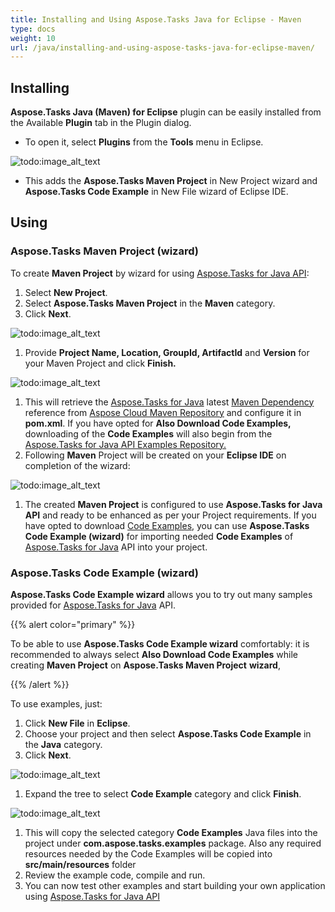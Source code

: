```yaml
---
title: Installing and Using Aspose.Tasks Java for Eclipse - Maven
type: docs
weight: 10
url: /java/installing-and-using-aspose-tasks-java-for-eclipse-maven/
---
```


## **Installing**
**Aspose.Tasks Java (Maven) for Eclipse** plugin can be easily installed from the Available **Plugin** tab in the Plugin dialog.

- To open it, select **Plugins** from the **Tools** menu in Eclipse. 

![todo:image_alt_text](https://i.imgur.com/ihr0lbC.png)

- This adds the **Aspose.Tasks Maven Project** in New Project wizard and **Aspose.Tasks Code Example** in New File wizard of Eclipse IDE.
## **Using**
### **Aspose.Tasks Maven Project (wizard)**
To create **Maven Project** by wizard for using [Aspose.Tasks for Java API](https://products.aspose.com/tasks/java):

1. Select **New Project**.
2. Select **Aspose.Tasks Maven Project** in the **Maven** category.
3. Click **Next**. 

![todo:image_alt_text](https://i.imgur.com/lURyuwW.png)

1. Provide **Project Name, Location, GroupId, ArtifactId** and **Version** for your Maven Project and click **Finish.** 

![todo:image_alt_text](https://i.imgur.com/uyB6Es9.png)

1. This will retrieve the [Aspose.Tasks for Java](https://products.aspose.com/tasks/java) latest [Maven Dependency](https://maven.aspose.com/repository/ext-release-local/com/aspose/aspose-tasks/) reference from [Aspose Cloud Maven Repository](https://maven.aspose.com/artifactory/webapp/home.html?0) and configure it in **pom.xml**. If you have opted for **Also Download Code Examples,** downloading of the **Code Examples** will also begin from the [Aspose.Tasks for Java API Examples Repository. ](https://github.com/aspose-tasks/Aspose.Tasks-for-Java/tree/master/Examples)
2. Following **Maven** Project will be created on your **Eclipse IDE** on completion of the wizard: 

![todo:image_alt_text](/download/thumbnails/16580610/434715868)

1. The created **Maven Project** is configured to use **Aspose.Tasks for Java API** and ready to be enhanced as per your Project requirements.
   If you have opted to download [Code Examples](https://github.com/aspose-tasks/Aspose.Tasks-for-Java/tree/master/Examples), you can use **Aspose.Tasks Code Example (wizard)** for importing needed **Code Examples** of [Aspose.Tasks for Java](https://products.aspose.com/tasks/java) API into your project.
### **Aspose.Tasks Code Example (wizard)**
**Aspose.Tasks Code Example wizard** allows you to try out many samples provided for [Aspose.Tasks for Java](https://products.aspose.com/tasks/java) API.

{{% alert color="primary" %}} 

To be able to use **Aspose.Tasks Code Example wizard** comfortably: it is recommended to always select **Also Download Code Examples** while creating **Maven Project** on **Aspose.Tasks Maven Project** **wizard**, 

{{% /alert %}} 

To use examples, just:

1. Click **New File** in **Eclipse**.
2. Choose your project and then select **Aspose.Tasks Code Example** in the **Java** category.
3. Click **Next**. 

![todo:image_alt_text](https://i.imgur.com/I0UIVYM.png)

1. Expand the tree to select **Code Example** category and click **Finish**. 

![todo:image_alt_text](https://i.imgur.com/cXJ1DcH.png)

1. This will copy the selected category **Code Examples** Java files into the project under **com.aspose.tasks.examples** package. Also any required resources needed by the Code Examples will be copied into **src/main/resources** folder
2. Review the example code, compile and run.
3. You can now test other examples and start building your own application using [Aspose.Tasks for Java API](https://products.aspose.com/tasks/java)
